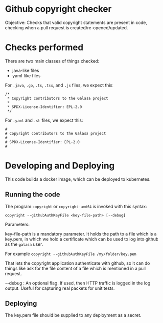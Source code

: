 # Github copyright checker

Objective: Checks that valid copyright statements are present in code, checking when a pull request is created/re-opened/updated.

# Checks performed

There are two main classes of things checked:
- java-like files
- yaml-like files

For `.java`, `.go`, `.ts`, `.tsx`, and `.js` files, we expect this:
```
/* 
 * Copyright contributors to the Galasa project
 *
 * SPDX-License-Identifier: EPL-2.0
 */
```

For `.yaml` and `.sh` files, we expect this:
```
#
# Copyright contributors to the Galasa project
#
# SPDX-License-Identifier: EPL-2.0
#
```

# Developing and Deploying

This code builds a docker image, which can be deployed to kubernetes.

## Running the code

The program `copyright` or `copyright-amd64` is invoked with this syntax:

```
copyright --githubAuthKeyFile <key-file-path> [--debug]
```

Parameters:

key-file-path is a mandatory parameter. It holds the path to a file which is a key.pem, in which we hold a 
certificate which can be used to log into github as the `galasa` user.

For example `copyright --githubAuthKeyFile /my/folder/key.pem`

That lets the copyright application authenticate with github, so it can do things like ask for the file content
of a file which is mentioned in a pull request.

--debug : An optional flag. If used, then HTTP traffic is logged in the log output. Useful for capturing real packets for unit tests.

## Deploying

The key.pem file should be supplied to any deployment as a secret.

